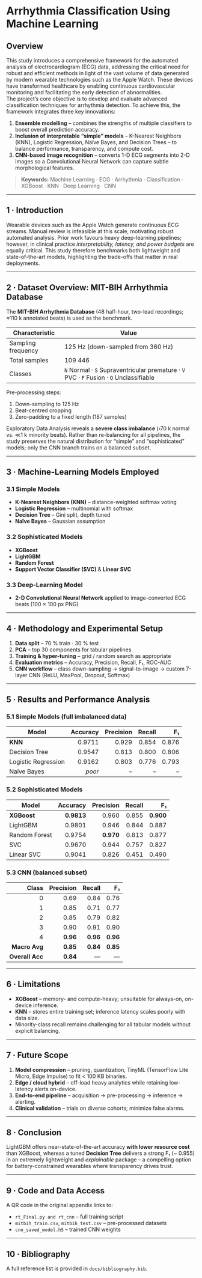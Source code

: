 # Arrhythmia Classification Using Machine Learning

## Overview

This study introduces a comprehensive framework for the automated analysis of electrocardiogram (ECG) data, addressing the critical need for robust and efficient methods in light of the vast volume of data generated by modern wearable technologies such as the Apple Watch. These devices have transformed healthcare by enabling continuous cardiovascular monitoring and facilitating the early detection of abnormalities.  
The project’s core objective is to develop and evaluate advanced classification techniques for arrhythmia detection. To achieve this, the framework integrates three key innovations:  

1. **Ensemble modelling** – combines the strengths of multiple classifiers to boost overall prediction accuracy.  
2. **Inclusion of interpretable “simple” models** – K-Nearest Neighbors (KNN), Logistic Regression, Naïve Bayes, and Decision Trees – to balance performance, transparency, and compute cost.  
3. **CNN-based image recognition** – converts 1-D ECG segments into 2-D images so a Convolutional Neural Network can capture subtle morphological features.

> **Keywords:** Machine Learning · ECG · Arrhythmia · Classification · XGBoost · KNN · Deep Learning · CNN  

---

## 1 · Introduction

Wearable devices such as the Apple Watch generate continuous ECG streams. Manual review is infeasible at this scale, motivating robust automated analysis. Prior work favours heavy deep-learning pipelines; however, in clinical practice *interpretability, latency, and power budgets* are equally critical. This study therefore benchmarks both lightweight and state-of-the-art models, highlighting the trade-offs that matter in real deployments.

---

## 2 · Dataset Overview: MIT-BIH Arrhythmia Database

The **MIT-BIH Arrhythmia Database** (48 half-hour, two-lead recordings; ≈110 k annotated beats) is used as the benchmark.

| Characteristic | Value |
|---------------|-------|
| Sampling frequency | 125 Hz (down-sampled from 360 Hz) |
| Total samples | 109 446 |
| Classes | `N` Normal · `S` Supraventricular premature · `V` PVC · `F` Fusion · `Q` Unclassifiable |

Pre-processing steps:  

1. Down-sampling to 125 Hz  
2. Beat-centred cropping  
3. Zero-padding to a fixed length (187 samples)  

Exploratory Data Analysis reveals a **severe class imbalance** (›70 k normal vs. ≪1 k minority beats). Rather than re-balancing for all pipelines, the study preserves the natural distribution for “simple” and “sophisticated” models; only the CNN branch trains on a balanced subset.

---

## 3 · Machine-Learning Models Employed

### 3.1 Simple Models
* **K-Nearest Neighbors (KNN)** – distance-weighted softmax voting  
* **Logistic Regression** – multinomial with softmax  
* **Decision Tree** – Gini split, depth tuned  
* **Naïve Bayes** – Gaussian assumption  

### 3.2 Sophisticated Models
* **XGBoost**  
* **LightGBM**  
* **Random Forest**  
* **Support Vector Classifier (SVC)** & **Linear SVC**

### 3.3 Deep-Learning Model
* **2-D Convolutional Neural Network** applied to image-converted ECG beats (100 × 100 px PNG)

---

## 4 · Methodology and Experimental Setup

1. **Data split** – 70 % train · 30 % test  
2. **PCA** – top 30 components for tabular pipelines  
3. **Training & hyper-tuning** – grid / random search as appropriate  
4. **Evaluation metrics** – Accuracy, Precision, Recall, F₁, ROC-AUC  
5. **CNN workflow** – class down-sampling → signal-to-image → custom 7-layer CNN (ReLU, MaxPool, Dropout, Softmax)

---

## 5 · Results and Performance Analysis

### 5.1 Simple Models (full imbalanced data)

| Model | Accuracy | Precision | Recall | F₁ |
|-------|---------:|----------:|-------:|---:|
| **KNN** | 0.9711 | 0.929 | 0.854 | 0.876 |
| Decision Tree | 0.9547 | 0.813 | 0.800 | 0.806 |
| Logistic Regression | 0.9162 | 0.803 | 0.776 | 0.793 |
| Naïve Bayes | *poor* | – | – | – |

### 5.2 Sophisticated Models

| Model | Accuracy | Precision | Recall | F₁ |
|-------|---------:|----------:|-------:|---:|
| **XGBoost** | **0.9813** | 0.960 | 0.855 | **0.900** |
| LightGBM | 0.9801 | 0.946 | 0.844 | 0.887 |
| Random Forest | 0.9754 | **0.970** | 0.813 | 0.877 |
| SVC | 0.9670 | 0.944 | 0.757 | 0.827 |
| Linear SVC | 0.9041 | 0.826 | 0.451 | 0.490 |

### 5.3 CNN (balanced subset)

| Class | Precision | Recall | F₁ |
|------:|----------:|-------:|---:|
| 0 | 0.69 | 0.84 | 0.76 |
| 1 | 0.85 | 0.71 | 0.77 |
| 2 | 0.85 | 0.79 | 0.82 |
| 3 | 0.90 | 0.91 | 0.90 |
| 4 | **0.96** | **0.96** | **0.96** |
| **Macro Avg** | **0.85** | **0.84** | **0.85** |
| **Overall Acc** | **0.84** | — | — |

---

## 6 · Limitations

* **XGBoost** – memory- and compute-heavy; unsuitable for always-on, on-device inference.  
* **KNN** – stores entire training set; inference latency scales poorly with data size.  
* Minority-class recall remains challenging for all tabular models without explicit balancing.

---

## 7 · Future Scope

1. **Model compression** – pruning, quantization, TinyML (TensorFlow Lite Micro, Edge Impulse) to fit < 100 KB binaries.  
2. **Edge / cloud hybrid** – off-load heavy analytics while retaining low-latency alerts on-device.  
3. **End-to-end pipeline** – acquisition → pre-processing → inference → alerting.  
4. **Clinical validation** – trials on diverse cohorts; minimize false alarms.

---

## 8 · Conclusion

LightGBM offers near-state-of-the-art accuracy **with lower resource cost** than XGBoost, whereas a tuned **Decision Tree** delivers a strong F₁ (~ 0.955) in an extremely lightweight and *explainable* package – a compelling option for battery-constrained wearables where transparency drives trust.

---

## 9 · Code and Data Access

A QR code in the original appendix links to:  

* `rt_Final.py and rt_cnn` – full training script  
* `mitbih_train.csv`, `mitbih_test.csv` – pre-processed datasets  
* `cnn_saved_model.h5` – trained CNN weights  

---

## 10 · Bibliography

A full reference list is provided in `docs/bibliography.bib`.

